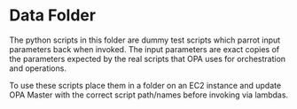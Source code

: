 # Data Folder

The python scripts in this folder are dummy test scripts which parrot input parameters back when invoked. The input parameters are exact copies of the parameters expected by the real scripts that OPA uses for orchestration and operations.

To use these scripts place them in a folder on an EC2 instance and update OPA Master with the correct script path/names before invoking via lambdas.

